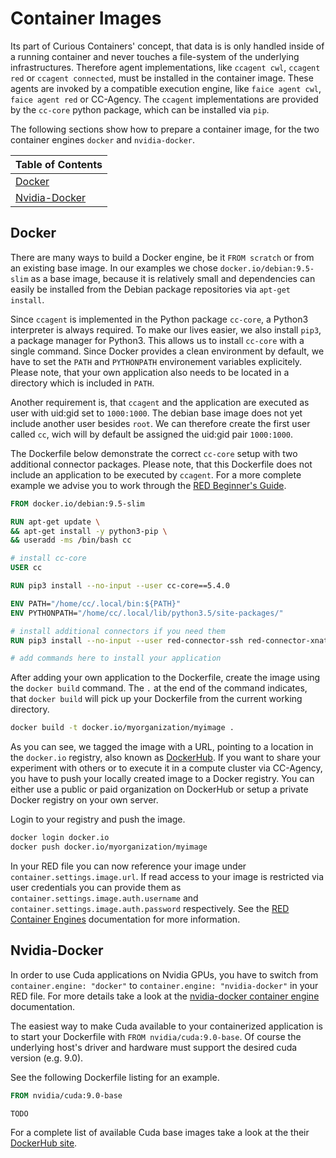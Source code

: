 # Container Images

Its part of Curious Containers' concept, that data is is only handled inside of a running container and never touches a file-system of the underlying infrastructures. Therefore agent implementations, like `ccagent cwl`, `ccagent red` or `ccagent connected`, must be installed in the container image. These agents are invoked by a compatible execution engine, like `faice agent cwl`, `faice agent red` or CC-Agency. The `ccagent` implementations are provided by the `cc-core` python package, which can be installed via `pip`.

The following sections show how to prepare a container image, for the two container engines `docker` and `nvidia-docker`.

| Table of Contents |
| --- |
| [Docker](#docker-engine) |
| [Nvidia-Docker](#nvidia-docker) |


## Docker

There are many ways to build a Docker engine, be it `FROM scratch` or from an existing base image. In our examples we chose `docker.io/debian:9.5-slim` as a base image, because it is relatively small and dependencies can easily be installed from the Debian package repositories via `apt-get install`.

Since `ccagent` is implemented in the Python package `cc-core`, a Python3 interpreter is always required. To make our lives easier, we also install `pip3`, a package manager for Python3. This allows us to install `cc-core` with a single command. Since Docker provides a clean environment by default, we have to set the `PATH` and `PYTHONPATH` environement variables explicitely. Please note, that your own application also needs to be located in a directory which is included in `PATH`.

Another requirement is, that `ccagent` and the application are executed as user with uid:gid set to `1000:1000`. The debian base image does not yet include another user besides `root`. We can therefore create the first user called `cc`, wich will by default be assigned the uid:gid pair `1000:1000`.

The Dockerfile below demonstrate the correct `cc-core` setup with two additional connector packages. Please note, that this Dockerfile does not include an application to be executed by `ccagent`. For a more complete example we advise you to work through the [RED Beginner's Guide](red-beginners-guide.md).

```Dockerfile
FROM docker.io/debian:9.5-slim

RUN apt-get update \
&& apt-get install -y python3-pip \
&& useradd -ms /bin/bash cc

# install cc-core
USER cc

RUN pip3 install --no-input --user cc-core==5.4.0

ENV PATH="/home/cc/.local/bin:${PATH}"
ENV PYTHONPATH="/home/cc/.local/lib/python3.5/site-packages/"

# install additional connectors if you need them
RUN pip3 install --no-input --user red-connector-ssh red-connector-xnat

# add commands here to install your application
```

After adding your own application to the Dockerfile, create the image using the `docker build` command. The `.` at the end of the command indicates, that `docker build` will pick up your Dockerfile from the current working directory.

```bash
docker build -t docker.io/myorganization/myimage .
```

As you can see, we tagged the image with a URL, pointing to a location in the `docker.io` registry, also known as [DockerHub](https://hub.docker.com/). If you want to share your experiment with others or to execute it in a compute cluster via CC-Agency, you have to push your locally created image to a Docker registry. You can either use a public or paid organization on DockerHub or setup a private Docker registry on your own server.

Login to your registry and push the image.

```bash
docker login docker.io
docker push docker.io/myorganization/myimage
```

In your RED file you can now reference your image under `container.settings.image.url`. If read access to your image is restricted via user credentials you can provide them as `container.settings.image.auth.username` and `container.settings.image.auth.password` respectively. See the [RED Container Engines](red-container-engines.md) documentation for more information.


## Nvidia-Docker

In order to use Cuda applications on Nvidia GPUs, you have to switch from `container.engine: "docker"` to `container.engine: "nvidia-docker"` in your RED file. For more details take a look at the [nvidia-docker container engine](red-container-engines.md#nvidia-docker) documentation.

The easiest way to make Cuda available to your containerized application is to start your Dockerfile with `FROM nvidia/cuda:9.0-base`. Of course the underlying host's driver and hardware must support the desired cuda version (e.g. 9.0).

See the following Dockerfile listing for an example.

```Dockerfile
FROM nvidia/cuda:9.0-base

TODO
```

For a complete list of available Cuda base images take a look at the their [DockerHub site](https://hub.docker.com/r/nvidia/cuda).

